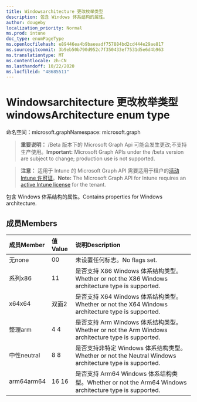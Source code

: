 ```yaml
---
title: Windowsarchitecture 更改枚举类型
description: 包含 Windows 体系结构的属性。
author: dougeby
localization_priority: Normal
ms.prod: intune
doc_type: enumPageType
ms.openlocfilehash: e89446ea4b9baeeadf757884bd2cd444e29ae817
ms.sourcegitcommit: 3b9eb50b790d952c7f350433ef7531d5e6d4b963
ms.translationtype: MT
ms.contentlocale: zh-CN
ms.lasthandoff: 10/22/2020
ms.locfileid: "48685511"
---
```

# <a name="windowsarchitecture-enum-type"></a><span data-ttu-id="3ffc0-103">Windowsarchitecture 更改枚举类型</span><span class="sxs-lookup"><span data-stu-id="3ffc0-103">windowsArchitecture enum type</span></span>

<span data-ttu-id="3ffc0-104">命名空间：microsoft.graph</span><span class="sxs-lookup"><span data-stu-id="3ffc0-104">Namespace: microsoft.graph</span></span>

> <span data-ttu-id="3ffc0-105">**重要说明：** /Beta 版本下的 Microsoft Graph Api 可能会发生更改;不支持生产使用。</span><span class="sxs-lookup"><span data-stu-id="3ffc0-105">**Important:** Microsoft Graph APIs under the /beta version are subject to change; production use is not supported.</span></span>

> <span data-ttu-id="3ffc0-106">**注意：** 适用于 Intune 的 Microsoft Graph API 需要适用于租户的[活动 Intune 许可证](https://go.microsoft.com/fwlink/?linkid=839381)。</span><span class="sxs-lookup"><span data-stu-id="3ffc0-106">**Note:** The Microsoft Graph API for Intune requires an [active Intune license](https://go.microsoft.com/fwlink/?linkid=839381) for the tenant.</span></span>

<span data-ttu-id="3ffc0-107">包含 Windows 体系结构的属性。</span><span class="sxs-lookup"><span data-stu-id="3ffc0-107">Contains properties for Windows architecture.</span></span>

## <a name="members"></a><span data-ttu-id="3ffc0-108">成员</span><span class="sxs-lookup"><span data-stu-id="3ffc0-108">Members</span></span>
|<span data-ttu-id="3ffc0-109">成员</span><span class="sxs-lookup"><span data-stu-id="3ffc0-109">Member</span></span>|<span data-ttu-id="3ffc0-110">值</span><span class="sxs-lookup"><span data-stu-id="3ffc0-110">Value</span></span>|<span data-ttu-id="3ffc0-111">说明</span><span class="sxs-lookup"><span data-stu-id="3ffc0-111">Description</span></span>|
|:---|:---|:---|
|<span data-ttu-id="3ffc0-112">无</span><span class="sxs-lookup"><span data-stu-id="3ffc0-112">none</span></span>|<span data-ttu-id="3ffc0-113">0</span><span class="sxs-lookup"><span data-stu-id="3ffc0-113">0</span></span>|<span data-ttu-id="3ffc0-114">未设置任何标志。</span><span class="sxs-lookup"><span data-stu-id="3ffc0-114">No flags set.</span></span>|
|<span data-ttu-id="3ffc0-115">系列</span><span class="sxs-lookup"><span data-stu-id="3ffc0-115">x86</span></span>|<span data-ttu-id="3ffc0-116">1</span><span class="sxs-lookup"><span data-stu-id="3ffc0-116">1</span></span>|<span data-ttu-id="3ffc0-117">是否支持 X86 Windows 体系结构类型。</span><span class="sxs-lookup"><span data-stu-id="3ffc0-117">Whether or not the X86 Windows architecture type is supported.</span></span>|
|<span data-ttu-id="3ffc0-118">x64</span><span class="sxs-lookup"><span data-stu-id="3ffc0-118">x64</span></span>|<span data-ttu-id="3ffc0-119">双面</span><span class="sxs-lookup"><span data-stu-id="3ffc0-119">2</span></span>|<span data-ttu-id="3ffc0-120">是否支持 X64 Windows 体系结构类型。</span><span class="sxs-lookup"><span data-stu-id="3ffc0-120">Whether or not the X64 Windows architecture type is supported.</span></span>|
|<span data-ttu-id="3ffc0-121">整理</span><span class="sxs-lookup"><span data-stu-id="3ffc0-121">arm</span></span>|<span data-ttu-id="3ffc0-122">4 </span><span class="sxs-lookup"><span data-stu-id="3ffc0-122">4</span></span>|<span data-ttu-id="3ffc0-123">是否支持 Arm Windows 体系结构类型。</span><span class="sxs-lookup"><span data-stu-id="3ffc0-123">Whether or not the Arm Windows architecture type is supported.</span></span>|
|<span data-ttu-id="3ffc0-124">中性</span><span class="sxs-lookup"><span data-stu-id="3ffc0-124">neutral</span></span>|<span data-ttu-id="3ffc0-125">8 </span><span class="sxs-lookup"><span data-stu-id="3ffc0-125">8</span></span>|<span data-ttu-id="3ffc0-126">是否支持非特定 Windows 体系结构类型。</span><span class="sxs-lookup"><span data-stu-id="3ffc0-126">Whether or not the Neutral Windows architecture type is supported.</span></span>|
|<span data-ttu-id="3ffc0-127">arm64</span><span class="sxs-lookup"><span data-stu-id="3ffc0-127">arm64</span></span>|<span data-ttu-id="3ffc0-128">16 </span><span class="sxs-lookup"><span data-stu-id="3ffc0-128">16</span></span>|<span data-ttu-id="3ffc0-129">是否支持 Arm64 Windows 体系结构类型。</span><span class="sxs-lookup"><span data-stu-id="3ffc0-129">Whether or not the Arm64 Windows architecture type is supported.</span></span>|





